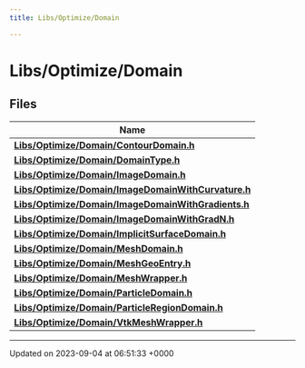 ```yaml
---
title: Libs/Optimize/Domain

---
```


# Libs/Optimize/Domain



## Files

| Name           |
| -------------- |
| **[Libs/Optimize/Domain/ContourDomain.h](../Files/ContourDomain_8h.md#file-contourdomain.h)**  |
| **[Libs/Optimize/Domain/DomainType.h](../Files/DomainType_8h.md#file-domaintype.h)**  |
| **[Libs/Optimize/Domain/ImageDomain.h](../Files/ImageDomain_8h.md#file-imagedomain.h)**  |
| **[Libs/Optimize/Domain/ImageDomainWithCurvature.h](../Files/ImageDomainWithCurvature_8h.md#file-imagedomainwithcurvature.h)**  |
| **[Libs/Optimize/Domain/ImageDomainWithGradients.h](../Files/ImageDomainWithGradients_8h.md#file-imagedomainwithgradients.h)**  |
| **[Libs/Optimize/Domain/ImageDomainWithGradN.h](../Files/ImageDomainWithGradN_8h.md#file-imagedomainwithgradn.h)**  |
| **[Libs/Optimize/Domain/ImplicitSurfaceDomain.h](../Files/ImplicitSurfaceDomain_8h.md#file-implicitsurfacedomain.h)**  |
| **[Libs/Optimize/Domain/MeshDomain.h](../Files/MeshDomain_8h.md#file-meshdomain.h)**  |
| **[Libs/Optimize/Domain/MeshGeoEntry.h](../Files/MeshGeoEntry_8h.md#file-meshgeoentry.h)**  |
| **[Libs/Optimize/Domain/MeshWrapper.h](../Files/MeshWrapper_8h.md#file-meshwrapper.h)**  |
| **[Libs/Optimize/Domain/ParticleDomain.h](../Files/ParticleDomain_8h.md#file-particledomain.h)**  |
| **[Libs/Optimize/Domain/ParticleRegionDomain.h](../Files/ParticleRegionDomain_8h.md#file-particleregiondomain.h)**  |
| **[Libs/Optimize/Domain/VtkMeshWrapper.h](../Files/VtkMeshWrapper_8h.md#file-vtkmeshwrapper.h)**  |






-------------------------------

Updated on 2023-09-04 at 06:51:33 +0000
